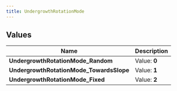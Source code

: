 ```yaml
---
title: UndergrowthRotationMode
---
```


## Values

| Name | Description |
| ---- | ----------- |
| **UndergrowthRotationMode\_Random** | Value: **0** |
| **UndergrowthRotationMode\_TowardsSlope** | Value: **1** |
| **UndergrowthRotationMode\_Fixed** | Value: **2** |

